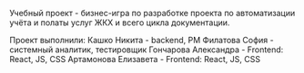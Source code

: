 Учебный проект - бизнес-игра по разработке проекта по автоматизации учёта и полаты услуг ЖКХ и всего цикла документации.

Проект выполнили:
Кашко Никита - backend, PM
Филатова София - системный аналитик, тестировщик
Гончарова Александра - Frontend: React, JS, CSS
Артамонова Елизавета - Frontend: React, JS, CSS
